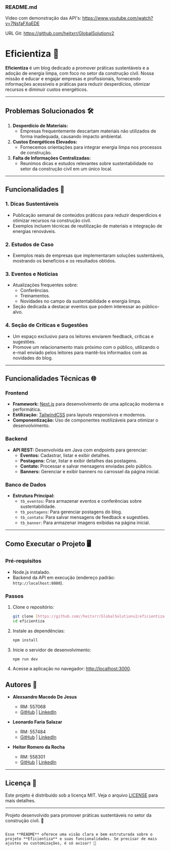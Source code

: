 ### README.md

Video com demonstração das API's: https://www.youtube.com/watch?v=7NsfaFXqEDE

URL Git: https://github.com/heitxrr/GlobalSolutionv2

# Eficientiza 🌱

**Eficientiza** é um blog dedicado a promover práticas sustentáveis e a adoção de energia limpa, com foco no setor da construção civil. Nossa missão é educar e engajar empresas e profissionais, fornecendo informações acessíveis e práticas para reduzir desperdícios, otimizar recursos e diminuir custos energéticos. 

---

## Problemas Solucionados 🛠️

1. **Desperdício de Materiais:** 
   - Empresas frequentemente descartam materiais não utilizados de forma inadequada, causando impacto ambiental.
2. **Custos Energéticos Elevados:** 
   - Fornecemos orientações para integrar energia limpa nos processos de construção.
3. **Falta de Informações Centralizadas:** 
   - Reunimos dicas e estudos relevantes sobre sustentabilidade no setor da construção civil em um único local.

---

## Funcionalidades 🚀

### **1. Dicas Sustentáveis**
- Publicação semanal de conteúdos práticos para reduzir desperdícios e otimizar recursos na construção civil.
- Exemplos incluem técnicas de reutilização de materiais e integração de energias renováveis.

### **2. Estudos de Caso**
- Exemplos reais de empresas que implementaram soluções sustentáveis, mostrando os benefícios e os resultados obtidos.

### **3. Eventos e Notícias**
- Atualizações frequentes sobre:
  - Conferências.
  - Treinamentos.
  - Novidades no campo da sustentabilidade e energia limpa.
- Seção dedicada a destacar eventos que podem interessar ao público-alvo.

### **4. Seção de Críticas e Sugestões**
- Um espaço exclusivo para os leitores enviarem feedback, críticas e sugestões.
- Promove um relacionamento mais próximo com o público, utilizando o e-mail enviado pelos leitores para mantê-los informados com as novidades do blog.

---

## Funcionalidades Técnicas 🌐

### **Frontend**
- **Framework:** [Next.js](https://nextjs.org/) para desenvolvimento de uma aplicação moderna e performática.
- **Estilização:** [TailwindCSS](https://tailwindcss.com/) para layouts responsivos e modernos.
- **Componentização:** Uso de componentes reutilizáveis para otimizar o desenvolvimento.

### **Backend**
- **API REST:** Desenvolvida em Java com endpoints para gerenciar:
  - **Eventos:** Cadastrar, listar e exibir detalhes.
  - **Postagens:** Criar, listar e exibir detalhes das postagens.
  - **Contato:** Processar e salvar mensagens enviadas pelo público.
  - **Banners:** Gerenciar e exibir banners no carrossel da página inicial.

### **Banco de Dados**
- **Estrutura Principal:**
  - `tb_eventos`: Para armazenar eventos e conferências sobre sustentabilidade.
  - `tb_postagens`: Para gerenciar postagens do blog.
  - `tb_contato`: Para salvar mensagens de feedback e sugestões.
  - `tb_banner`: Para armazenar imagens exibidas na página inicial.

---

## Como Executar o Projeto 🖥️

### **Pré-requisitos**
- Node.js instalado.
- Backend da API em execução (endereço padrão: `http://localhost:8080`).

### **Passos**
1. Clone o repositório:
   ```bash
   git clone [https://github.com//heitxrr/GlobalSolutionv2/eficientiza.git](https://github.com/heitxrr/GlobalSolutionv2.git)
   cd eficientiza
   ```
2. Instale as dependências:
   ```bash
   npm install
   ```
3. Inicie o servidor de desenvolvimento:
   ```bash
   npm run dev
   ```
4. Acesse a aplicação no navegador: [http://localhost:3000](http://localhost:3000).


## Autores 👥

- **Alexsandro Macedo De Jesus**  
  - RM: 557068  
  - [GitHub](https://github.com/AlexxsandroM) | [LinkedIn](https://www.linkedin.com/in/alexsandro-macedo-jesus/)

- **Leonardo Faria Salazar**  
  - RM: 557484  
  - [GitHub](https://github.com/L-salazar) | [LinkedIn](https://www.linkedin.com/in/lfsalazaar/)

- **Heitor Romero da Rocha**  
  - RM: 558301  
  - [GitHub](https://github.com/heitxrr) | [LinkedIn](https://www.linkedin.com/in/heitor-romero-da-rocha/)

---

## Licença 📜

Este projeto é distribuído sob a licença MIT. Veja o arquivo [LICENSE](./LICENSE) para mais detalhes.

---

Projeto desenvolvido para promover práticas sustentáveis no setor da construção civil. 💚
``` 

Esse **README** oferece uma visão clara e bem estruturada sobre o projeto **Eficientiza** e suas funcionalidades. Se precisar de mais ajustes ou customizações, é só avisar! 🚀
